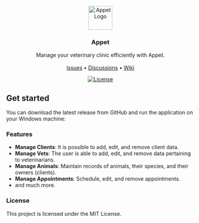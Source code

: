 <p align="center">
  <img src="https://github.com/rrenildopereiraa/appet-mvc/blob/master/icon.ico" height="64" alt="Appet Logo">
</p>
<h3 align="center">Appet</h3>
<p align="center">
  Manage your veterinary clinic efficiently with Appet.
  <br>
  <br>
  <a href="https://github.com/rrenildopereiraa/appet-mvc/issues">Issues</a>
  •
  <a href="https://github.com/rrenildopereiraa/appet-mvc/discussions">Discussions</a>
  •
  <a href="https://github.com/rrenildopereiraa/appet-mvc/wiki">Wiki</a>
</p>
<p align="center">
  <a href="https://github.com/rrenildopereiraa/appet/blob/main/LICENSE">
    <img src="https://img.shields.io/badge/License-MIT-blue.svg" alt="License">
  </a>
</p>

## Get started
You can download the latest release from GitHub and run the application on your Windows machine:

### Features
- **Manage Clients**: It is possible to add, edit, and remove client data.
- **Manage Vets**: The user is able to add, edit, and remove data pertaining to veterinarians.
- **Manage Animals**: Maintain records of animals, their species, and their owners (clients).
- **Manage Appointments**: Schedule, edit, and remove appointments.
- and much more.

### License
This project is licensed under the MIT License.
